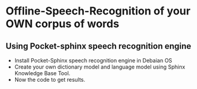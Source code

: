 # Offline-Speech-Recognition of your OWN corpus of words

## Using Pocket-sphinx speech recognition engine  

- Install Pocket-Sphinx speech recognition engine in Debaian OS
- Create your own dictionary model and language model using Sphinx Knowledge Base Tool. 
- Now the code to get results.





 
